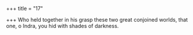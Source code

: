+++
title = "17"

+++
Who held together in his grasp these two great conjoined worlds, that one, o Indra, you hid with shades of darkness.  